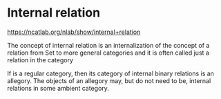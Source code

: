 # Internal relation

https://ncatlab.org/nlab/show/internal+relation

The concept of internal relation is an internalization of the concept of a relation from Set to more general categories and it is often called just a relation in the category 


If 
is a regular category, then its category of internal binary relations is an allegory. The objects of an allegory may, but do not need to be, internal relations in some ambient category.
